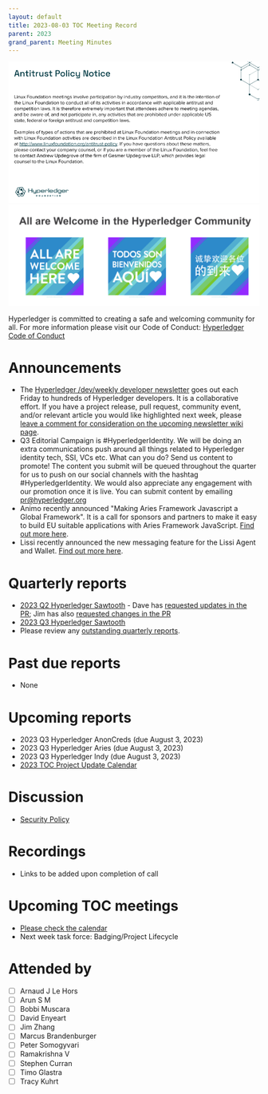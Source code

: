 ```yaml
---
layout: default
title: 2023-08-03 TOC Meeting Record
parent: 2023
grand_parent: Meeting Minutes
---
```

![Antitrust Policy Notice](../images/antitrust-policy-notice.png "Antitrust Policy Notice")
![All are Welcome in the Hyperledger Community](../images/all-are-welcome.png "All are Welcome in the Hyperledger Community")

Hyperledger is committed to creating a safe and welcoming community for all. For more information please visit our Code of Conduct: [Hyperledger Code of Conduct](https://toc.hyperledger.org/governing-documents/code-of-conduct.html)

# Announcements
* The [Hyperledger /dev/weekly developer newsletter](https://wiki.hyperledger.org/pages/viewpage.action?pageId=39618905) goes out each Friday to hundreds of Hyperledger developers. It is a collaborative effort. If you have a project release, pull request, community event, and/or relevant article you would like highlighted next week, please [leave a comment for consideration on the upcoming newsletter wiki page](https://wiki.hyperledger.org/display/DR/2023).
* Q3 Editorial Campaign is #HyperledgerIdentity. We will be doing an extra communications push around all things related to Hyperledger identity tech, SSI, VCs etc. What can you do? Send us content to promote! The content you submit will be queued throughout the quarter for us to push on our social channels with the hashtag #HyperledgerIdentity. We would also appreciate any engagement with our promotion once it is live. You can submit content by emailing [pr@hyperledger.org](mailto:pr@hyperledger.org)
* Animo recently announced "Making Aries Framework Javascript a Global Framework". It is a call for sponsors and partners to make it easy to build  EU suitable applications with Aries Framework JavaScript. [Find out more here](https://animo.id/project/making-aries-framework-javascript-a-global-framework).
* Lissi recently announced the new messaging feature for the Lissi Agent and Wallet. [Find out more here](https://lissi-id.medium.com/unlocking-the-power-of-identity-and-communication-lissi-wallet-supports-b2c-messaging-6b88e65df7e8). 

# Quarterly reports
* [2023 Q2 Hyperledger Sawtooth](https://github.com/hyperledger/toc/pull/128) - Dave has [requested updates in the PR](https://github.com/hyperledger/toc/pull/128#issuecomment-1643997198); Jim has also [requested changes in the PR](https://github.com/hyperledger/toc/pull/128#discussion_r1269564288)
* [2023 Q3 Hyperledger Sawtooth](https://github.com/hyperledger/toc/pull/142)
* Please review any [outstanding quarterly reports](https://github.com/hyperledger/toc/pulls?q=is%3Apr+is%3Aopen+label%3Aquarterly-report+user-review-requested%3A%40me).

# Past due reports
* None

# Upcoming reports
* 2023 Q3 Hyperledger AnonCreds (due August 3, 2023)
* 2023 Q3 Hyperledger Aries (due August 3, 2023)
* 2023 Q3 Hyperledger Indy (due August 3, 2023)
* [2023 TOC Project Update Calendar](../../project-reports/2023/2023-updates.md)

# Discussion
* [Security Policy](https://github.com/hyperledger/toc/pull/143)

# Recordings
* Links to be added upon completion of call

# Upcoming TOC meetings
* [Please check the calendar](https://lists.hyperledger.org/g/toc/calendar)
* Next week task force: Badging/Project Lifecycle

# Attended by
* [ ] Arnaud J Le Hors
* [ ] Arun S M
* [ ] Bobbi Muscara
* [ ] David Enyeart
* [ ] Jim Zhang
* [ ] Marcus Brandenburger
* [ ] Peter Somogyvari
* [ ] Ramakrishna V
* [ ] Stephen Curran
* [ ] Timo Glastra
* [ ] Tracy Kuhrt
